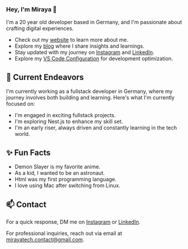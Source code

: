 <h3>Hey, I'm Miraya 👋</h3>

I'm a 20 year old developer based in Germany, and I'm passionate about crafting digital experiences. 

- Check out my [website](https://www.miraya.tech/) to learn more about me.
- Explore my [blog](https://mirayatech.hashnode.dev/?source=top_nav_blog_home) where I share insights and learnings.
- Stay updated with my journey on [Instagram](https://www.instagram.com/mirayatech) and [LinkedIn](https://www.linkedin.com/in/mirayaabrodi).
- Explore my [VS Code Configuration](https://github.com/mirayatech/vscode-settings) for development optimization.

<h2>🔭 Current Endeavors</h2>

I'm currently working as a fullstack developer in Germany, where my journey involves both building and learning. Here's what I'm currently focused on:

- I'm engaged in exciting fullstack projects.
- I'm exploring Nest.js to enhance my skill set.
- I'm an early riser, always driven and constantly learning in the tech world.

<h2>✨ Fun Facts</h2>

- Demon Slayer is my favorite anime.
- As a kid, I wanted to be an astronaut.
- Html was my first programming language.
- I love using Mac after switching from Linux.

<h2>📫 Contact</h2>

 For a quick response, DM me on [Instagram](https://www.instagram.com/mirayatech/) or [LinkedIn](https://www.linkedin.com/in/mirayaabrodi/). 
 
 For professional inquiries, reach out via email at [mirayatech.contact@gmail.com](mailto:mirayatech.contact@gmail.com). 
